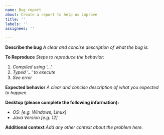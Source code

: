```yaml
---
name: Bug report
about: Create a report to help us improve
title: ''
labels: ''
assignees: ''

---
```


**Describe the bug**
_A clear and concise description of what the bug is._

**To Reproduce**
_Steps to reproduce the behavior:_
1. _Compiled using '...'_
2. _Typed '...' to execute_
4. _See error_

**Expected behavior**
_A clear and concise description of what you expected to happen._

**Desktop (please complete the following information):**
 - _OS: [e.g. Windows, Linux]_
 - _Java Version [e.g. 12]_

**Additional context**
_Add any other context about the problem here._
